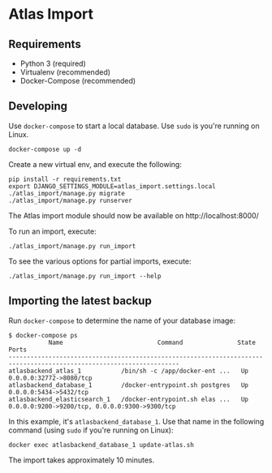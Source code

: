 Atlas Import
============


Requirements
------------

* Python 3 (required)
* Virtualenv (recommended)
* Docker-Compose (recommended)


Developing
----------

Use `docker-compose` to start a local database. Use `sudo` is you're running on Linux.

	docker-compose up -d

Create a new virtual env, and execute the following:

	pip install -r requirements.txt
	export DJANGO_SETTINGS_MODULE=atlas_import.settings.local
	./atlas_import/manage.py migrate
	./atlas_import/manage.py runserver


The Atlas import module should now be available on http://localhost:8000/

To run an import, execute:

	./atlas_import/manage.py run_import

To see the various options for partial imports, execute:

	./atlas_import/manage.py run_import --help


Importing the latest backup
---------------------------

Run `docker-compose` to determine the name of your database image:

	$ docker-compose ps
               Name                          Command               State                       Ports                      
    ---------------------------------------------------------------------------------------------------------------------
    atlasbackend_atlas_1           /bin/sh -c /app/docker-ent ...   Up      0.0.0.0:32772->8080/tcp                        
    atlasbackend_database_1        /docker-entrypoint.sh postgres   Up      0.0.0.0:5434->5432/tcp                         
    atlasbackend_elasticsearch_1   /docker-entrypoint.sh elas ...   Up      0.0.0.0:9200->9200/tcp, 0.0.0.0:9300->9300/tcp 


In this example, it's `atlasbackend_database_1`. Use that name in the following command (using `sudo` if you're running
on Linux):

    docker exec atlasbackend_database_1 update-atlas.sh

The import takes approximately 10 minutes. 
